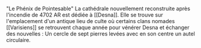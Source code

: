"Le Phénix de Pointesable"
La cathédrale nouvellement reconstruite après l'incendie de 4702 AR est dédiée à [[Desna]]. Elle se trouve sur l'emplacement d'un antique lieu de culte où certains clans nomades [[Varisiens]] se retrouvent chaque année pour vénérer Desna et échanger des nouvelles : Un cercle de sept pierres levées avec en son centre un autel circulaire.